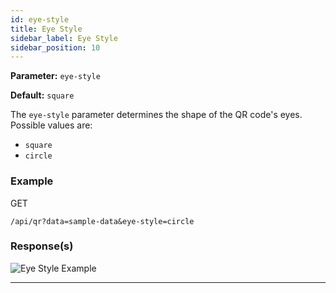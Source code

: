 ```yaml
---
id: eye-style
title: Eye Style
sidebar_label: Eye Style
sidebar_position: 10
---
```


**Parameter:** `eye-style`

**Default:** `square`

The `eye-style` parameter determines the shape of the QR code's eyes. Possible values are:

- `square`
- `circle`

### Example

GET
```http
/api/qr?data=sample-data&eye-style=circle
```


### Response(s)
<img class="example-qr" src="/qr-phoenix-docs/img/examples/eye-style.png" alt="Eye Style Example" />
<hr />

